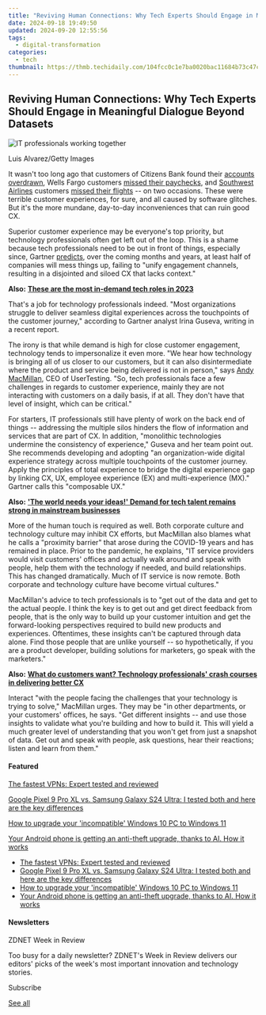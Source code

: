 ```yaml
---
title: "Reviving Human Connections: Why Tech Experts Should Engage in Meaningful Dialogue Beyond Datasets"
date: 2024-09-18 19:49:50
updated: 2024-09-20 12:55:56
tags:
  - digital-transformation
categories:
  - tech
thumbnail: https://thmb.techidaily.com/104fcc0c1e7ba0020bac11684b73c47c97661f3e4742e08d1374a286a48bed4c.jpg
---
```


## Reviving Human Connections: Why Tech Experts Should Engage in Meaningful Dialogue Beyond Datasets

![IT professionals working together](https://www.zdnet.com/a/img/resize/a8408e3a66850040ce3ed8b2c38ada2515bc5001/2023/05/12/b8d276f2-7a4d-4d7d-afed-7e8bd735ff51/gettyimages-1437209419.jpg?auto=webp&width=1280)

Luis Alvarez/Getty Images

It wasn't too long ago that customers of Citizens Bank found their [accounts overdrawn](https://www.cbsnews.com/boston/news/citizens-bank-customers-experience-overdrawn-accounts-missing-money-due-to-glitch/), Wells Fargo customers [missed their paychecks](https://www.forbes.com/sites/nicholasreimann/2023/03/10/wells-fargo-customers-report-missed-paychecks-due-to-apparent-glitch/?sh=509d36231ae2), and [Southwest Airlines](https://www.zdnet.com/article/southwest-airlines-finds-a-borderline-crazy-way-to-finally-delight-customers/) customers [missed their flights](https://www.forbes.com/sites/brianbushard/2023/04/18/southwest-airlines-briefly-grounds-1750-flights-over-glitch-just-months-after-holiday-meltdown/?sh=794eaf7c47d2) \-- on two occasions. These were terrible customer experiences, for sure, and all caused by software glitches. But it's the more mundane, day-to-day inconveniences that can ruin good CX.

Superior customer experience may be everyone's top priority, but technology professionals often get left out of the loop. This is a shame because tech professionals need to be out in front of things, especially since, Gartner [predicts](https://www.contentstack.com/resources/report/gartner-digital-customer-experience-with-composable-ux/), over the coming months and years, at least half of companies will mess things up, failing to "unify engagement channels, resulting in a disjointed and siloed CX that lacks context."

**Also:** [**These are the most in-demand tech roles in 2023**](https://www.zdnet.com/article/these-are-the-most-in-demand-tech-roles-in-2023/)

That's a job for technology professionals indeed. "Most organizations struggle to deliver seamless digital experiences across the touchpoints of the customer journey," according to Gartner analyst Irina Guseva, writing in a recent report. 

The irony is that while demand is high for close customer engagement, technology tends to impersonalize it even more. "We hear how technology is bringing all of us closer to our customers, but it can also disintermediate where the product and service being delivered is not in person," says [Andy MacMillan](https://www.linkedin.com/in/apmacmillan/), CEO of UserTesting. "So, tech professionals face a few challenges in regards to customer experience, mainly they are not interacting with customers on a daily basis, if at all. They don't have that level of insight, which can be critical."

For starters, IT professionals still have plenty of work on the back end of things -- addressing the multiple silos hinders the flow of information and services that are part of CX. In addition, "monolithic technologies undermine the consistency of experience," Guseva and her team point out. She recommends developing and adopting "an organization-wide digital experience strategy across multiple touchpoints of the customer journey. Apply the principles of total experience to bridge the digital experience gap by linking CX, UX, employee experience (EX) and multi-experience (MX)." Gartner calls this "composable UX."

**Also:** [**'The world needs your ideas!' Demand for tech talent remains strong in mainstream businesses**](https://www.zdnet.com/education/professional-development/the-world-needs-your-ideas-demand-for-tech-talent-remains-strong-in-mainstream-businesses/)

More of the human touch is required as well. Both corporate culture and technology culture may inhibit CX efforts, but MacMillan also blames what he calls a "proximity barrier" that arose during the COVID-19 years and has remained in place. Prior to the pandemic, he explains, "IT service providers would visit customers' offices and actually walk around and speak with people, help them with the technology if needed, and build relationships. This has changed dramatically. Much of IT service is now remote. Both corporate and technology culture have become virtual cultures."

MacMillan's advice to tech professionals is to "get out of the data and get to the actual people. I think the key is to get out and get direct feedback from people, that is the only way to build up your customer intuition and get the forward-looking perspectives required to build new products and experiences. Oftentimes, these insights can't be captured through data alone. Find those people that are unlike yourself -- so hypothetically, if you are a product developer, building solutions for marketers, go speak with the marketers."

**Also:** [**What do customers want? Technology professionals' crash courses in delivering better CX**](https://www.zdnet.com/article/what-do-customers-want-technology-professionals-crash-courses-in-delivering-better-cx/)

Interact "with the people facing the challenges that your technology is trying to solve," MacMillan urges. They may be "in other departments, or your customers' offices, he says. "Get different insights -- and use those insights to validate what you're building and how to build it. This will yield a much greater level of understanding that you won't get from just a snapshot of data. Get out and speak with people, ask questions, hear their reactions; listen and learn from them." 

#### Featured

[The fastest VPNs: Expert tested and reviewed](https://www.zdnet.com/article/fastest-vpn/ "The fastest VPNs: Expert tested and reviewed")

[Google Pixel 9 Pro XL vs. Samsung Galaxy S24 Ultra: I tested both and here are the key differences](https://www.zdnet.com/article/google-pixel-9-pro-xl-vs-samsung-galaxy-s24-ultra/ "Google Pixel 9 Pro XL vs. Samsung Galaxy S24 Ultra: I tested both and here are the key differences")

[How to upgrade your 'incompatible' Windows 10 PC to Windows 11](https://www.zdnet.com/article/how-to-upgrade-your-incompatible-windows-10-pc-to-windows-11/ "How to upgrade your 'incompatible' Windows 10 PC to Windows 11")

[Your Android phone is getting an anti-theft upgrade, thanks to AI. How it works](https://www.zdnet.com/article/your-android-phone-is-getting-an-anti-theft-upgrade-thanks-to-ai-how-it-works/ "Your Android phone is getting an anti-theft upgrade, thanks to AI. How it works")

* [The fastest VPNs: Expert tested and reviewed](https://www.zdnet.com/article/fastest-vpn/ "The fastest VPNs: Expert tested and reviewed")
* [Google Pixel 9 Pro XL vs. Samsung Galaxy S24 Ultra: I tested both and here are the key differences](https://www.zdnet.com/article/google-pixel-9-pro-xl-vs-samsung-galaxy-s24-ultra/ "Google Pixel 9 Pro XL vs. Samsung Galaxy S24 Ultra: I tested both and here are the key differences")
* [How to upgrade your 'incompatible' Windows 10 PC to Windows 11](https://www.zdnet.com/article/how-to-upgrade-your-incompatible-windows-10-pc-to-windows-11/ "How to upgrade your 'incompatible' Windows 10 PC to Windows 11")
* [Your Android phone is getting an anti-theft upgrade, thanks to AI. How it works](https://www.zdnet.com/article/your-android-phone-is-getting-an-anti-theft-upgrade-thanks-to-ai-how-it-works/ "Your Android phone is getting an anti-theft upgrade, thanks to AI. How it works")

#### Newsletters

ZDNET Week in Review

Too busy for a daily newsletter? ZDNET's Week in Review delivers our editors' picks of the week's most important innovation and technology stories.

 Subscribe

[See all](https://www.zdnet.com/newsletters/)

<ins class="adsbygoogle"
     style="display:block"
     data-ad-format="autorelaxed"
     data-ad-client="ca-pub-7571918770474297"
     data-ad-slot="1223367746"></ins>



<ins class="adsbygoogle"
     style="display:block"
     data-ad-client="ca-pub-7571918770474297"
     data-ad-slot="8358498916"
     data-ad-format="auto"
     data-full-width-responsive="true"></ins>
